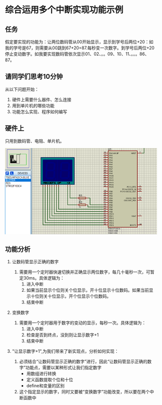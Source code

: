 # 综合运用多个中断实现功能示例

## 任务

假定要实现的功能为：让两位数码管从00开始显示，显示到学号后两位+20：如我的学号是67，则需要从00跳到67+20=87.每秒变一次数字。到学号后两位+20停止变动数字。如我要实现数码管依次显示01、02、。。09、10、11、。。。86、87。

## 请同学们思考10分钟

从以下问题开始：

1. 硬件上需要什么器件、怎么连接
1. 用到单片机的哪些功能
1. 功能怎么实现、程序如何编写

## 硬件上

只用到数码管、电阻、单片机。

![](./%E7%94%B5%E8%B7%AF%E5%9B%BE.png)

## 功能分析

1. 让数码管显示正确的数字
    1. 需要用一个定时器快速切换并正确显示两位数字，每几十毫秒一次，可暂定30ms。具体逻辑为：
        1. 进入中断
        1. 如果当前显示个位则关个位显示，开十位显示十位数码。如果当前显示十位则关十位显示，开个位显示个位数码。
        1. 结束中断
1. 变换数字
    1. 需要用一个定时器用于数字的变动的显示，每秒一次。具体逻辑为：
        1. 进入中断
        1. 检查是否到终点，没到则让显示数字+1
        1. 结束中断

1. "让显示数字+1",为我们带来了新实现点，分析如何实现：
    1. 必须结合“让数码管显示正确的数字”进行，因此“让数码管显示正确的数字”功能点，需要以某种形式让我们指定数字
        * 用数组进行转换
        * 定义函数提取个位和十位
        * define和变量的区别
    2. 这个指定显示的数字，同时又要被“变换数字”功能改变，所以要在两个中断函数中